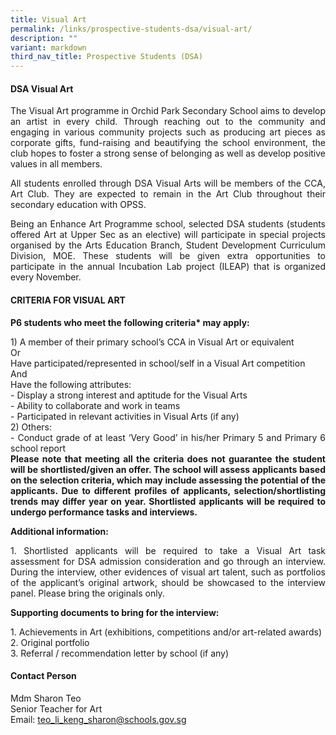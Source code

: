 ```yaml
---
title: Visual Art
permalink: /links/prospective-students-dsa/visual-art/
description: ""
variant: markdown
third_nav_title: Prospective Students (DSA)
---
```

<div align="justify">
<h4><strong>DSA Visual Art</strong></h4>
<p>The Visual Art programme in Orchid Park Secondary School aims to develop an artist in every child. Through reaching out to the community and engaging in various community projects such as producing art pieces as corporate gifts, fund-raising and beautifying the school environment, the club hopes to foster a strong sense of belonging as well as develop positive values in all members. </p>
<p>All students enrolled through DSA Visual Arts will be members of the CCA, Art Club. They are expected to remain in the Art Club throughout their secondary education with OPSS.</p>
<p>Being an Enhance Art Programme school, selected DSA students (students offered Art at Upper Sec as an elective) will participate in special projects organised by the Arts Education Branch, Student Development Curriculum Division, MOE. These students will be given extra opportunities to participate in the annual Incubation Lab project (ILEAP) that is organized every November. </p>

<h4>CRITERIA FOR VISUAL ART</h4>
<p><b>P6 students who meet the following criteria* may apply:</b></p>
<p>1) A member of their primary school’s CCA in Visual Art or equivalent
<br>Or
<br>Have participated/represented in school/self in a Visual Art competition
<br>And
<br>Have the following attributes:
<br>- Display a strong interest and aptitude for the Visual Arts
<br>- Ability to collaborate and work in teams
<br>- Participated in relevant activities in Visual Arts (if any)
<br>2) Others:
<br>- Conduct grade of at least ‘Very Good’ in his/her Primary 5 and Primary 6 school report
<br><b> Please note that meeting all the criteria does not guarantee the student will be shortlisted/given an offer. The school will assess applicants based on the selection criteria, which may include assessing the potential of the applicants. Due to different profiles of applicants, selection/shortlisting trends may differ year on year. Shortlisted applicants will be required to undergo performance tasks and interviews.</b></p>
<p><b>Additional information:</b></p>
<p>1.	Shortlisted applicants will be required to take a Visual Art task assessment for DSA admission consideration and go through an interview. During the interview, other evidences of visual art talent, such as portfolios of the applicant’s original artwork, should be showcased to the interview panel. Please bring the originals only.</p>
	
<p><b>Supporting documents to bring for the interview:</b></p>
<p>1. Achievements in Art (exhibitions, competitions and/or art-related awards)
<br>2. Original portfolio
<br>3. Referral / recommendation letter by school (if any)</p>

<h4>Contact Person</h4>
<p>Mdm Sharon Teo<br>Senior Teacher for Art<br>Email: <a href="teo_li_keng_sharon@schools.gov.s">teo_li_keng_sharon@schools.gov.sg</a></p>
	
</div>